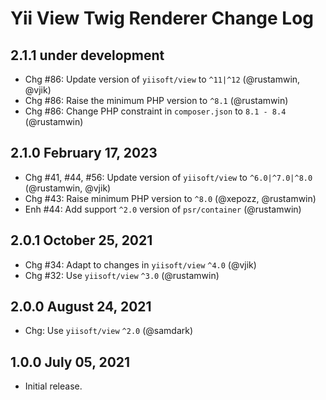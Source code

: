 # Yii View Twig Renderer Change Log

## 2.1.1 under development

- Chg #86: Update version of `yiisoft/view` to `^11|^12` (@rustamwin, @vjik)
- Chg #86: Raise the minimum PHP version to `^8.1` (@rustamwin)
- Chg #86: Change PHP constraint in `composer.json` to `8.1 - 8.4` (@rustamwin)

## 2.1.0 February 17, 2023

- Chg #41, #44, #56: Update version of `yiisoft/view` to `^6.0|^7.0|^8.0` (@rustamwin, @vjik)
- Chg #43: Raise minimum PHP version to `^8.0` (@xepozz, @rustamwin)
- Enh #44: Add support `^2.0` version of `psr/container` (@rustamwin)

## 2.0.1 October 25, 2021

- Chg #34: Adapt to changes in `yiisoft/view` `^4.0` (@vjik)
- Chg #32: Use `yiisoft/view` `^3.0` (@rustamwin)

## 2.0.0 August 24, 2021

- Chg: Use `yiisoft/view` `^2.0` (@samdark)

## 1.0.0 July 05, 2021

- Initial release.
